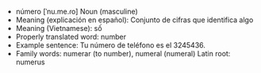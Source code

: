 - número	[ˈnu.me.ɾo]	Noun (masculine)
- Meaning (explicación en español): Conjunto de cifras que identifica algo
- Meaning (Vietnamese): số
- Properly translated word: number
- Example sentence: Tu número de teléfono es el 3245436.
- Family words: numerar (to number), numeral (numeral)	Latin root: numerus